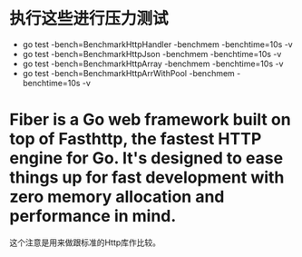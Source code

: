 # 执行这些进行压力测试
* go test -bench=BenchmarkHttpHandler -benchmem -benchtime=10s -v
* go test -bench=BenchmarkHttpJson -benchmem -benchtime=10s -v
* go test -bench=BenchmarkHttpArray -benchmem -benchtime=10s -v
* go test -bench=BenchmarkHttpArrWithPool -benchmem -benchtime=10s -v

# Fiber is a Go web framework built on top of Fasthttp, the fastest HTTP engine for Go. It's designed to ease things up for fast development with zero memory allocation and performance in mind.
这个注意是用来做跟标准的Http库作比较。

